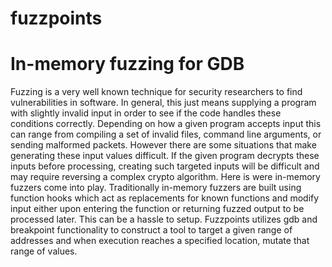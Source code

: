 # fuzzpoints
In-memory fuzzing for GDB
=========================
Fuzzing is a very well known technique for security researchers to find vulnerabilities in software. In general, this just means supplying a program with slightly invalid input in order to see if the code handles these conditions correctly.
Depending on how a given program accepts input this can range from compiling a set of invalid files, command line arguments, or sending malformed packets. However there are some situations that make generating these input values difficult.
If the given program decrypts these inputs before processing, creating such targeted inputs will be difficult and may require reversing a complex crypto algorithm. Here is were in-memory fuzzers come into play.
Traditionally in-memory fuzzers are built using function hooks which act as replacements for known functions and modify input either upon entering the function or returning fuzzed output to be processed later. This can be a hassle to setup.
Fuzzpoints utilizes gdb and breakpoint functionality to construct a tool to target a given range of addresses and when execution reaches a specified location, mutate that range of values.
